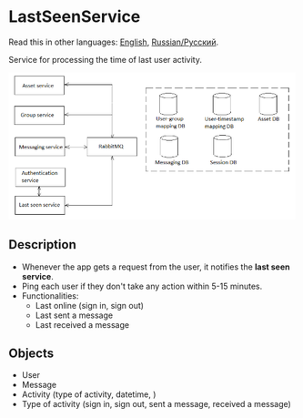 # LastSeenService

Read this in other languages: [English](LastSeenService.md), [Russian/Русский](LastSeenService.ru.md).

Service for processing the time of last user activity.

![SystemOverview](../img/SystemOverview.png)

## Description 

- Whenever the app gets a request from the user, it notifies the **last seen service**.
- Ping each user if they don't take any action within 5-15 minutes.
- Functionalities:
    - Last online (sign in, sign out)
    - Last sent a message
    - Last received a message 

## Objects 

- User 
- Message 
- Activity (type of activity, datetime, )
- Type of activity (sign in, sign out, sent a message, received a message)
